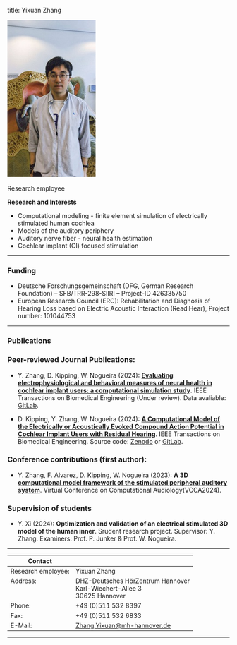 title: Yixuan Zhang

![Yixuan Zhang](zhang3.jpg)

Research employee	


**Research and Interests**

* Computational modeling - finite element simulation of electrically stimulated human cochlea
* Models of the auditory periphery
* Auditory nerve fiber - neural health estimation
* Cochlear implant (CI) focused stimulation



---

### Funding
* Deutsche Forschungsgemeinschaft (DFG, German Research Foundation) – SFB/TRR-298-SIIRI – Project-ID 426335750
* European Research Council (ERC): Rehabilitation and Diagnosis of Hearing Loss based on Electric Acoustic Interaction (ReadiHear), 
  Project number: 101044753

---

### Publications
### Peer-reviewed Journal Publications:
- Y. Zhang, D. Kipping, W. Nogueira (2024): **[Evaluating electrophysiological and behavioral measures of neural health in cochlear implant users: a computational simulation study](
https://doi.org/10.48550/arXiv.2409.14767)**. IEEE Transactions on Biomedical Engineering (Under review). Data avaliable: [GitLab](https://gitlab.gwdg.de/apg/neural-health).

- D. Kipping, Y. Zhang, W. Nogueira (2024): **[A Computational Model of the Electrically or Acoustically Evoked Compound Action Potential in Cochlear Implant Users with Residual Hearing](https://doi.org/10.1109/tbme.2024.3410686)**. IEEE Transactions on Biomedical Engineering. Source code: [Zenodo](https://zenodo.org/records/10619893) or [GitLab](https://gitlab.gwdg.de/apg/eas-cap-model-2024).

### Conference contributions (first author):
- Y. Zhang, F. Alvarez, D. Kipping,  W. Nogueira (2023): [**A 3D computational model framework of the stimulated peripheral auditory system**](https://computationalaudiology.com/a-3d-computational-model-framework-of-the-stimulated-peripheral-auditory-system/). Virtual Conference on Computational Audiology(VCCA2024).

### Supervision of students

- Y. Xi (2024): **Optimization and validation of an electrical
stimulated 3D model of the human inner**. Srudent research project. Supervisor: Y. Zhang. Examiners: Prof. P. Junker & Prof. W. Nogueira.


---

| Contact                 |                            |
| ------------------------|--------------------------- |
| Research employee:<br>          | Yixuan Zhang|
| Address: <br><br><br>   | DHZ-Deutsches HörZentrum Hannover<br> Karl-Wiechert-Allee 3 <br> 30625 Hannover |
| Phone:                  | +49 (0)511 532 8397 |
| Fax:                    | +49 (0)511 532 6833 |
| E-Mail:                 |<Zhang.Yixuan@mh-hannover.de>|

---
